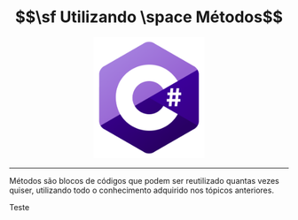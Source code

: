 # $$\sf Utilizando \space Métodos$$

<p align="center">
    <img src="../../imagens/R (3).png" width=200>
</p>

---

Métodos são blocos de códigos que podem ser reutilizado quantas vezes quiser, utilizando todo o conhecimento adquirido nos tópicos anteriores.

Teste